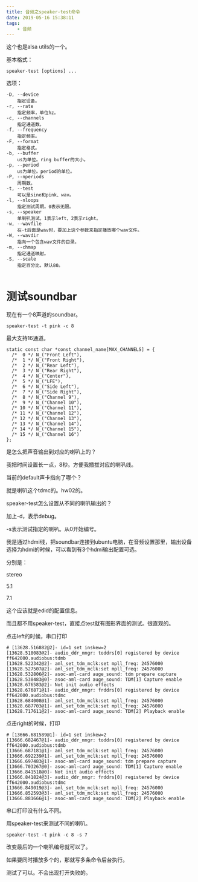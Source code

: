 ```yaml
---
title: 音频之speaker-test命令
date: 2019-05-16 15:38:11
tags:
	- 音频
---
```






这个也是alsa utils的一个。

基本格式：

```
speaker-test [options] ...
```

选项：

```
-D, --device
	指定设备。
-r, --rate
	指定频率，单位hz。
-c, --channels
	指定通道数。
-f, --frequency
	指定频率。
-F, --format
	指定格式。
-b, --buffer
	us为单位。ring buffer的大小。
-p, --period
	us为单位。period的单位。
-P, --nperiods
	周期数。
-t, --test
	可以是sine和pink、wav。
-l, --nloops
	指定测试周期。0表示无限。
-s, --speaker
	单喇叭测试。1表示left，2表示right。
-w, --wavfile
	在-t后面是wav时，要加上这个参数来指定播放哪个wav文件。
-W, --wavdir
	指向一个包含wav文件的目录。
-m, --chmap
	指定通道映射。
-S, --scale
	指定百分比，默认80。
	
```



# 测试soundbar

现在有一个8声道的soundbar。

```
speaker-test -t pink -c 8
```

最大支持16通道。

```
static const char *const channel_name[MAX_CHANNELS] = {
  /*  0 */ N_("Front Left"),
  /*  1 */ N_("Front Right"),
  /*  2 */ N_("Rear Left"),
  /*  3 */ N_("Rear Right"),
  /*  4 */ N_("Center"),
  /*  5 */ N_("LFE"),
  /*  6 */ N_("Side Left"),
  /*  7 */ N_("Side Right"),
  /*  8 */ N_("Channel 9"),
  /*  9 */ N_("Channel 10"),
  /* 10 */ N_("Channel 11"),
  /* 11 */ N_("Channel 12"),
  /* 12 */ N_("Channel 13"),
  /* 13 */ N_("Channel 14"),
  /* 14 */ N_("Channel 15"),
  /* 15 */ N_("Channel 16")
};
```

是怎么把声音输出到对应的喇叭上的？

我把时间设置长一点，8秒。方便我插拔对应的喇叭线。

当前的default声卡指向了哪个？

就是喇叭这个tdmc的。hw02的。

speaker-test怎么设置从不同的喇叭输出的？

加上-d，表示debug。

-s表示测试指定的喇叭。从0开始编号。

我是通过hdmi线，把soundbar连接到ubuntu电脑，在音频设置那里，输出设备选择为hdmi的时候，可以看到有3个hdmi输出配置可选。

分别是：

stereo

5.1

7.1

这个应该就是edid的配置信息。

而且都不用speaker-test，直接点test就有图形界面的测试。很直观的。

点击left的时候，串口打印

```
# [13628.516882@2]- id=1 set inskew=2
[13628.518083@2]- audio_ddr_mngr: toddrs[0] registered by device ff642000.audiobus:tdmb
[13628.522342@2]- aml_set_tdm_mclk:set mpll_freq: 24576000
[13628.527507@2]- aml_set_tdm_mclk:set mpll_freq: 24576000
[13628.532806@2]- asoc-aml-card auge_sound: tdm prepare capture
[13628.538483@0]- asoc-aml-card auge_sound: TDM[1] Capture enable
[13628.676583@2]- Not init audio effects
[13628.676871@1]- audio_ddr_mngr: frddrs[0] registered by device ff642000.audiobus:tdmc
[13628.684008@1]- aml_set_tdm_mclk:set mpll_freq: 24576000
[13628.687703@1]- aml_set_tdm_mclk:set mpll_freq: 24576000
[13628.717611@2]- asoc-aml-card auge_sound: TDM[2] Playback enable
```

点击right的时候，打印

```
# [13666.681589@1]- id=1 set inskew=2
[13666.682467@1]- audio_ddr_mngr: toddrs[0] registered by device ff642000.audiobus:tdmb
[13666.687181@1]- aml_set_tdm_mclk:set mpll_freq: 24576000
[13666.692239@1]- aml_set_tdm_mclk:set mpll_freq: 24576000
[13666.697483@1]- asoc-aml-card auge_sound: tdm prepare capture
[13666.703267@0]- asoc-aml-card auge_sound: TDM[1] Capture enable
[13666.841518@0]- Not init audio effects
[13666.841824@3]- audio_ddr_mngr: frddrs[0] registered by device ff642000.audiobus:tdmc
[13666.849019@3]- aml_set_tdm_mclk:set mpll_freq: 24576000
[13666.852593@3]- aml_set_tdm_mclk:set mpll_freq: 24576000
[13666.881666@1]- asoc-aml-card auge_sound: TDM[2] Playback enable
```

串口打印没有什么不同。

用speaker-test来测试不同的喇叭。

```
speaker-test -t pink -c 8 -s 7
```

改变最后的一个喇叭编号就可以了。

如果要同时播放多个的，那就写多条命令后台执行。

测试了可以。不会出现打开失败的。

